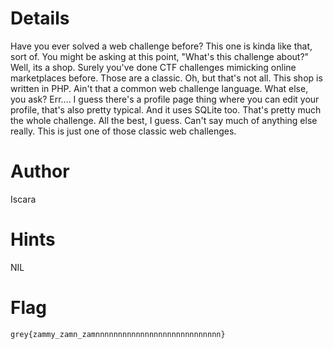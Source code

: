 # Details
Have you ever solved a web challenge before? This one is kinda like that, sort of. You might be asking at this point, "What's this challenge about?" Well, its a shop. Surely you've done CTF challenges mimicking online marketplaces before. Those are a classic. Oh, but that's not all. This shop is written in PHP. Ain't that a common web challenge language. What else, you ask? Err.... I guess there's a profile page thing where you can edit your profile, that's also pretty typical. And it uses SQLite too. That's pretty much the whole challenge. All the best, I guess. Can't say much of anything else really. This is just one of those classic web challenges. 

# Author
Iscara

# Hints
NIL

# Flag
`grey{zammy_zamn_zamnnnnnnnnnnnnnnnnnnnnnnnnnnnn}`